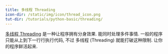 ```yaml
---
title: 多线程 Threading
icon-dir: /static/img/icon/thread_icon.png
tut-dir: /tutorials/python-basic/threading/
---
```

<a href="{{page.tut-dir}}">多线程 Threading</a> 是一种让程序拥有分身效果.
能同时处理多件事情. 一般的程序只能从上到下一行行执行代码, 不过 多线程 (Threading) 就能打破这种限制.
让你的程序鲜活起来.

